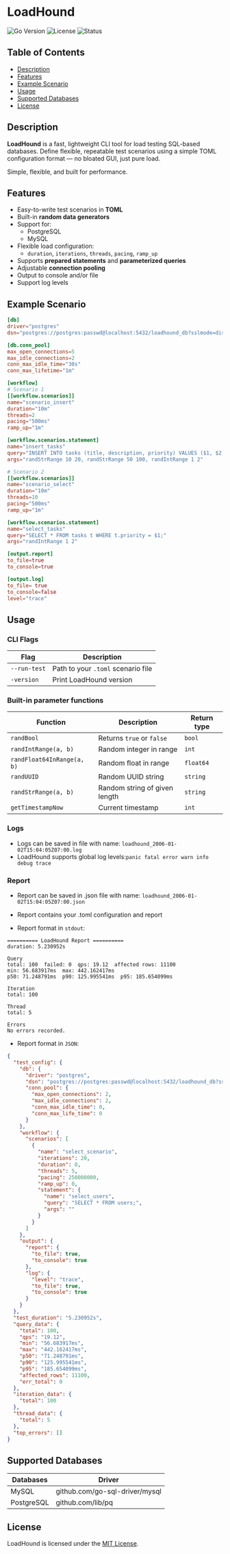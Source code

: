 # LoadHound

![Go Version](https://img.shields.io/badge/Go-1.21+-brightgreen)
![License](https://img.shields.io/badge/license-MIT-blue.svg)
![Status](https://img.shields.io/badge/status-alpha-orange)

## Table of Contents

- [Description](#description)
- [Features](#features)
- [Example Scenario](#example-scenario)
- [Usage](#usage)
- [Supported Databases](#supported-databases)
- [License](#license)

## Description

**LoadHound** is a fast, lightweight CLI tool for load testing SQL-based databases.
Define flexible, repeatable test scenarios using a simple TOML configuration format — no bloated GUI, just pure load.

Simple, flexible, and built for performance.

## Features

- Easy-to-write test scenarios in **TOML**
- Built-in **random data generators**
- Support for:
  - PostgreSQL
  - MySQL
- Flexible load configuration:
  - `duration`, `iterations`, `threads`, `pacing`, `ramp_up`
- Supports **prepared statements** and **parameterized queries**
- Adjustable **connection pooling**
- Output to console and/or file
- Support log levels

## Example Scenario

```toml
[db]
driver="postgres"
dsn="postgres://postgres:passwd@localhost:5432/loadhound_db?sslmode=disable"

[db.conn_pool]
max_open_connections=5
max_idle_connections=2
conn_max_idle_time="30s"
conn_max_lifetime="1m"

[workflow]
# Scenario 1
[[workflow.scenarios]]
name="scenario_insert"
duration="10m"
threads=2
pacing="500ms"
ramp_up="1m"

[workflow.scenarios.statement]
name="insert_tasks"
query="INSERT INTO tasks (title, description, priority) VALUES ($1, $2, $3);"
args="randStrRange 10 20, randStrRange 50 100, randIntRange 1 2"

# Scenario 2
[[workflow.scenarios]]
name="scenario_select"
duration="10m"
threads=10
pacing="500ms"
ramp_up="1m"

[workflow.scenarios.statement]
name="select_tasks"
query="SELECT * FROM tasks t WHERE t.priority = $1;"
args="randIntRange 1 2"

[output.report]
to_file=true
to_console=true

[output.log]
to_file= true
to_console=false
level="trace"
```

## Usage

### CLI Flags

Flag | Description
-----|------------
`--run-test` | Path to your `.toml` scenario file
`-version` | Print LoadHound version

### Built-in parameter functions

Function | Description | Return type
---------|-------------|-------------
`randBool` | Returns `true` or `false` | `bool`
`randIntRange(a, b)` | Random integer in range | `int`
`randFloat64InRange(a, b)` | Random float in range | `float64`
`randUUID` | Random UUID string | `string`
`randStrRange(a, b)` | Random string of given length | `string`
`getTimestampNow` | Current timestamp | `int`

### Logs

- Logs can be saved in file with name: `loadhound_2006-01-02T15:04:05Z07:00.log`
- LoadHound supports global log levels:`panic fatal error warn info debug trace`

### Report

- Report can be saved in .json file with name: `loadhound_2006-01-02T15:04:05Z07:00.json`
- Report contains your .toml configuration and report

- Report format in `stdout`:
```
========== LoadHound Report ==========
duration: 5.230952s

Query
total: 100  failed: 0  qps: 19.12  affected rows: 11100
min: 56.683917ms  max: 442.162417ms
p50: 71.248791ms  p90: 125.995541ms  p95: 185.654099ms

Iteration
total: 100

Thread
total: 5

Errors
No errors recorded.
```

- Report format in `JSON`:
```json
{
  "test_config": {
    "db": {
      "driver": "postgres",
      "dsn": "postgres://postgres:passwd@localhost:5432/loadhound_db?sslmode=disable",
      "conn_pool": {
        "max_open_connections": 2,
        "max_idle_connections": 2,
        "conn_max_idle_time": 0,
        "conn_max_life_time": 0
      }
    },
    "workflow": {
      "scenarios": [
        {
          "name": "select_scenario",
          "iterations": 20,
          "duration": 0,
          "threads": 5,
          "pacing": 250000000,
          "ramp_up": 0,
          "statement": {
            "name": "select_users",
            "query": "SELECT * FROM users;",
            "args": ""
          }
        }
      ]
    },
    "output": {
      "report": {
        "to_file": true,
        "to_console": true
      },
      "log": {
        "level": "trace",
        "to_file": true,
        "to_console": true
      }
    }
  },
  "test_duration": "5.230952s",
  "query_data": {
    "total": 100,
    "qps": "19.12",
    "min": "56.683917ms",
    "max": "442.162417ms",
    "p50": "71.248791ms",
    "p90": "125.995541ms",
    "p95": "185.654099ms",
    "affected_rows": 11100,
    "err_total": 0
  },
  "iteration_data": {
    "total": 100
  },
  "thread_data": {
    "total": 5
  },
  "top_errors": []
}
```
  
## Supported Databases

Databases | Driver
----------|-----------
MySQL | github.com/go-sql-driver/mysql
PostgreSQL | github.com/lib/pq

## License

LoadHound is licensed under the [MIT License](LICENSE).
